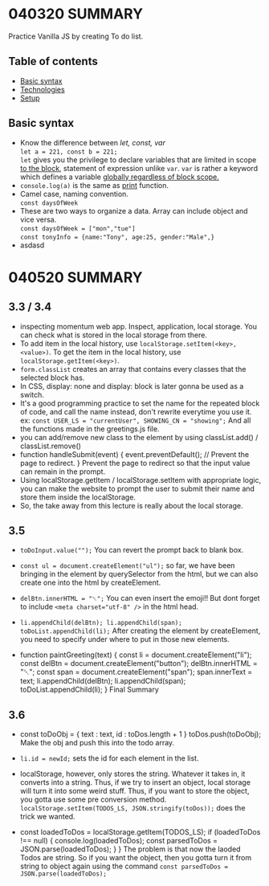 # 040320 SUMMARY

Practice Vanilla JS by creating To do list.

## Table of contents

- [Basic syntax](#basic-syntax)
- [Technologies](#technologies)
- [Setup](#setup)

## Basic syntax

- Know the difference between <i>let, const, var</i><br>`let a = 221, const b = 221;`<br>`let` gives you the privilege to declare variables that are limited in scope <u>to the block</u>, statement of expression unlike `var`.
  `var` is rather a keyword which defines a variable <u>globally regardless of block scope.</u>
- `console.log(a)` is the same as <u>print</u> function.
- Camel case, naming convention.<br>`const daysOfWeek`
- These are two ways to organize a data. Array can include object and vice versa.<br>`const daysOfWeek = ["mon","tue"]`<br>`const tonyInfo = {name:"Tony", age:25, gender:"Male",}`
- asdasd

# 040520 SUMMARY

## 3.3 / 3.4

- inspecting momentum web app. Inspect, application, local storage. You can check what is stored in the local storage from there.
- To add item in the local history, use `localStorage.setItem(<key>,<value>)`. To get the item in the local history, use `localStorage.getItem(<key>)`.
- `form.classList` creates an array that contains every classes that the selected block has.
- In CSS, display: none and display: block is later gonna be used as a switch.
- It's a good programming practice to set the name for the repeated block of code, and call the name instead, don't rewrite everytime you use it. ex: `const USER_LS = "currentUser", SHOWING_CN = "showing";` And all the functions made in the greetings.js file.
- you can add/remove new class to the element by using classList.add(<name>) / classList.remove(<name>)
- function handleSubmit(event) {
  event.preventDefault(); // Prevent the page to redirect.
  }
  Prevent the page to redirect so that the input value can remain in the prompt.
- Using localStorage.getItem / localStorage.setItem with appropriate logic, you can make the website to prompt the user to submit their name and store them inside the localStorage.
- So, the take away from this lecture is really about the local storage.

## 3.5

- `toDoInput.value("");` You can revert the prompt back to blank box.
- `const ul = document.createElement("ul");` so far, we have been bringing in the element by querySelector from the html, but we can also create one into the html by createElement.
- `delBtn.innerHTML = "␡";` You can even insert the emoji!! But dont forget to include `<meta charset="utf-8" />` in the html head.
- `li.appendChild(delBtn); li.appendChild(span); toDoList.appendChild(li);`
  After creating the element by createElement, you need to specify under where to put in those new elements.

- function paintGreeting(text) {
  const li = document.createElement("li");
  const delBtn = document.createElement("button");
  delBtn.innerHTML = "␡";
  const span = document.createElement("span");
  span.innerText = text;
  li.appendChild(delBtn);
  li.appendChild(span);
  toDoList.appendChild(li);
  }
  Final Summary

## 3.6

- const toDoObj = {
  text : text,
  id : toDos.length + 1
  }
  toDos.push(toDoObj);
  Make the obj and push this into the todo array.
- `li.id = newId;` sets the id for each element in the list.
- localStorage, however, only stores the string. Whatever it takes in, it converts into a string. Thus, if we try to insert an object, local storage will turn it into some weird stuff. Thus, if you want to store the object, you gotta use some pre conversion method.
  `localStorage.setItem(TODOS_LS, JSON.stringify(toDos));` does the trick we wanted.

- const loadedToDos = localStorage.getItem(TODOS_LS);
  if (loadedToDos !== null) {
  console.log(loadedToDos);
  const parsedToDos = JSON.parse(loadedToDos);
  }
  }
  The problem is that now the laoded Todos are string. So if you want the object, then you gotta turn it from string to object again using the command `const parsedToDos = JSON.parse(loadedToDos);`
